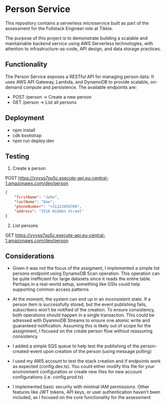 # Person Service

This repository contains a serverless microservice built as part of the assessment for the Fullstack Engineer role at Tikkie.

The purpose of this project is to demonstrate building a scalable and maintainable backend service using AWS Serverless technologies, with attention to infrastructure-as-code, API design, and data storage practices.

## Functionality

The Person Service exposes a RESTful API for managing person data. It uses AWS API Gateway, Lambda, and DynamoDB to provide scalable, on-demand compute and persistence. The available endpoints are:

- POST /person -> Create a new person
- GET /person -> List all persons


## Deployment
- npm install
- cdk bootstrap
- npm run deploy:dev


## Testing

1. Create a person

POST https://vvvsq7sp5c.execute-api.eu-central-1.amazonaws.com/dev/person
```json
{
    "firstName": "John",
    "lastName": "Doe",
    "phoneNumber": "+31123456789",
    "address": "3516 Hidden Street"
}
```

2. List persons

GET https://vvvsq7sp5c.execute-api.eu-central-1.amazonaws.com/dev/person


## Considerations
- Given it was not the focus of the assigment, I implemented a simple list persons endpoint using DynamoDB Scan operation. This operation can be quite inefficient for large datasets since it reads the entire table. Perhaps in a real-world setup, something like GSIs could help supporting common access patterns

- At the moment, the system can end up in an inconsistent state. If a person item is successfully stored, but the event publishing fails, subscribers won't be notified of the creation.
To ensure consistency, both operations should happen in a single transaction. This could be adressed with DyanmoDB Streams to ensure one atomic write and guaranteed notification. Assuming this is likely out of scope for the assignment, I focused on the create person flow without reassuring consistency

- I added a simple SQS queue to help test the publishing of the person-created-event upon creation of the person (using message polling)

- I used my AWS account to test the stack creation and if endpoints work as expected (config.dev.ts). You could either modify this file for your environment configuration or create new files for new account configurations (i.e. config.prod.ts)

- I implemented basic security with minimal IAM permissions. Other features like JWT tokens, API keys, or user authentication haven't been included, as I focused on the core functionality for the assessment
